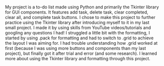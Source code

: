 My project is a to-do list made using Python and primarily the Tkinter library for GUI components. It features add task, delete task, clear completed, clear all, and complete task buttons. I chose to make this project to further practice using the Tkinter library after introducing myself to it in my last small project. I made it by using skills from YouTube videos/tutorials and googling any questions I had! I struggled a little bit with the formatting, I started by using .pack for formatting and had to switch to .grid to achieve the layout I was aiming for. I had trouble understanding how .grid worked at first (because I was using more buttons and components than my last project), but finally got it after trial and error (and some research). I learned more about using the Tkinter library and formatting through this project. 
